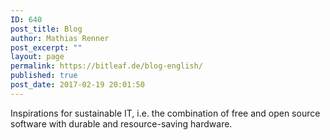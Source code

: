 ```yaml
---
ID: 640
post_title: Blog
author: Mathias Renner
post_excerpt: ""
layout: page
permalink: https://bitleaf.de/blog-english/
published: true
post_date: 2017-02-19 20:01:50
---
```

<!-- wp:paragraph -->
<p>Inspirations for sustainable IT, i.e. the combination of free and open source software with durable and resource-saving hardware.</p>
<!-- /wp:paragraph -->